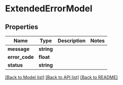 # ExtendedErrorModel

## Properties
Name | Type | Description | Notes
------------ | ------------- | ------------- | -------------
**message** | **string** |  | 
**error_code** | **float** |  | 
**status** | **string** |  | 

[[Back to Model list]](../README.md#documentation-for-models) [[Back to API list]](../README.md#documentation-for-api-endpoints) [[Back to README]](../README.md)


